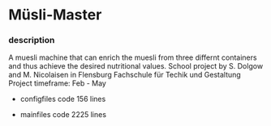 # Müsli-Master

### description

A muesli machine that can enrich the muesli from three differnt containers and thus achieve the desired nutritional values.
School project by S. Dolgow and M. Nicolaisen in Flensburg Fachschule für Techik und Gestaltung
Project timeframe: Feb - May

- configfiles code
  156 lines

- mainfiles code
  2225 lines
